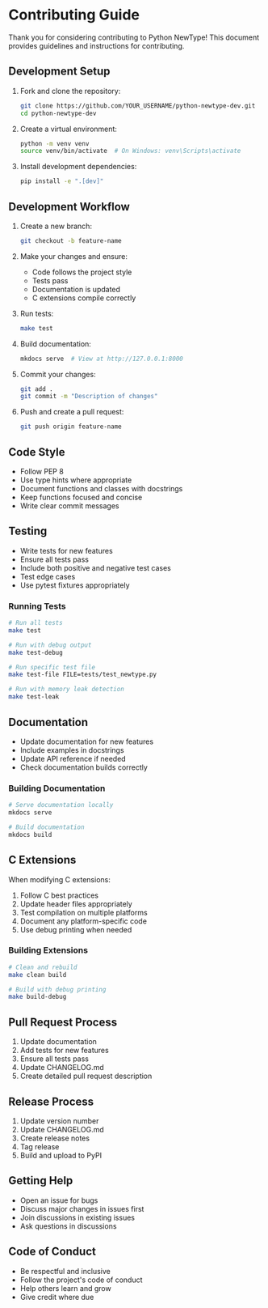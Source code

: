 # Contributing Guide

Thank you for considering contributing to Python NewType! This document provides guidelines and instructions for contributing.

## Development Setup

1. Fork and clone the repository:
   ```bash
   git clone https://github.com/YOUR_USERNAME/python-newtype-dev.git
   cd python-newtype-dev
   ```

2. Create a virtual environment:
   ```bash
   python -m venv venv
   source venv/bin/activate  # On Windows: venv\Scripts\activate
   ```

3. Install development dependencies:
   ```bash
   pip install -e ".[dev]"
   ```

## Development Workflow

1. Create a new branch:
   ```bash
   git checkout -b feature-name
   ```

2. Make your changes and ensure:
   - Code follows the project style
   - Tests pass
   - Documentation is updated
   - C extensions compile correctly

3. Run tests:
   ```bash
   make test
   ```

4. Build documentation:
   ```bash
   mkdocs serve  # View at http://127.0.0.1:8000
   ```

5. Commit your changes:
   ```bash
   git add .
   git commit -m "Description of changes"
   ```

6. Push and create a pull request:
   ```bash
   git push origin feature-name
   ```

## Code Style

- Follow PEP 8
- Use type hints where appropriate
- Document functions and classes with docstrings
- Keep functions focused and concise
- Write clear commit messages

## Testing

- Write tests for new features
- Ensure all tests pass
- Include both positive and negative test cases
- Test edge cases
- Use pytest fixtures appropriately

### Running Tests

```bash
# Run all tests
make test

# Run with debug output
make test-debug

# Run specific test file
make test-file FILE=tests/test_newtype.py

# Run with memory leak detection
make test-leak
```

## Documentation

- Update documentation for new features
- Include examples in docstrings
- Update API reference if needed
- Check documentation builds correctly

### Building Documentation

```bash
# Serve documentation locally
mkdocs serve

# Build documentation
mkdocs build
```

## C Extensions

When modifying C extensions:

1. Follow C best practices
2. Update header files appropriately
3. Test compilation on multiple platforms
4. Document any platform-specific code
5. Use debug printing when needed

### Building Extensions

```bash
# Clean and rebuild
make clean build

# Build with debug printing
make build-debug
```

## Pull Request Process

1. Update documentation
2. Add tests for new features
3. Ensure all tests pass
4. Update CHANGELOG.md
5. Create detailed pull request description

## Release Process

1. Update version number
2. Update CHANGELOG.md
3. Create release notes
4. Tag release
5. Build and upload to PyPI

## Getting Help

- Open an issue for bugs
- Discuss major changes in issues first
- Join discussions in existing issues
- Ask questions in discussions

## Code of Conduct

- Be respectful and inclusive
- Follow the project's code of conduct
- Help others learn and grow
- Give credit where due
